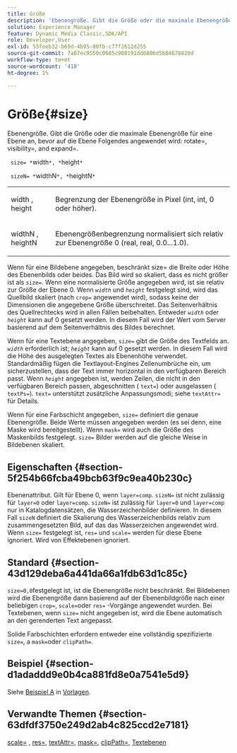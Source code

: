 ```yaml
---
title: Größe
description: 'Ebenengröße. Gibt die Größe oder die maximale Ebenengröße für eine Ebene an, bevor auf die Ebene Folgendes angewendet wird: rotate=, visibility=, and expand=.'
solution: Experience Manager
feature: Dynamic Media Classic,SDK/API
role: Developer,User
exl-id: 55feeb32-b69d-4b95-80fb-c77f2612d255
source-git-commit: 7a07ec9550c0685c908191dd6806d5b84678820d
workflow-type: tm+mt
source-wordcount: '418'
ht-degree: 1%

---
```


# Größe{#size}

Ebenengröße. Gibt die Größe oder die maximale Ebenengröße für eine Ebene an, bevor auf die Ebene Folgendes angewendet wird: rotate=, visibility=, and expand=.

` size= *`width`*, *`height`*`

` sizeN= *`widthN`*, *`heightN`*`

<table id="simpletable_FBE17D736F93485AA0053BF447B4CC9F"> 
 <tr class="strow"> 
  <td class="stentry"> <p> <span class="codeph"> <span class="varname"> width </span>, <span class="varname"> height </span> </span> </p> </td> 
  <td class="stentry"> <p>Begrenzung der Ebenengröße in Pixel (int, int, 0 oder höher). </p> </td> 
 </tr> 
 <tr class="strow"> 
  <td class="stentry"> <p> <span class="codeph"> <span class="varname"> widthN </span>, <span class="varname"> heightN </span> </span> </p> </td> 
  <td class="stentry"> <p>Ebenengrößenbegrenzung normalisiert sich relativ zur Ebenengröße 0 (real, real, 0.0...1.0). </p> </td> 
 </tr> 
</table>

Wenn für eine Bildebene angegeben, beschränkt size= die Breite oder Höhe des Ebenenbilds oder beides. Das Bild wird so skaliert, dass es nicht größer ist als `size=`. Wenn eine normalisierte Größe angegeben wird, ist sie relativ zur Größe der Ebene 0. Wenn *`width`* und *`height`* festgelegt sind, wird das Quellbild skaliert (nach `crop=` angewendet wird), sodass keine der Dimensionen die angegebene Größe überschreitet. Das Seitenverhältnis des Quellrechtecks wird in allen Fällen beibehalten. Entweder *`width`* oder *`height`* kann auf 0 gesetzt werden. In diesem Fall wird der Wert vom Server basierend auf dem Seitenverhältnis des Bildes berechnet.

Wenn für eine Textebene angegeben, `size=` gibt die Größe des Textfelds an. *`width`* erforderlich ist; *`height`* kann auf 0 gesetzt werden. In diesem Fall wird die Höhe des ausgelegten Textes als Ebenenhöhe verwendet. Standardmäßig fügen die Textlayout-Engines Zeilenumbrüche ein, um sicherzustellen, dass der Text immer horizontal in den verfügbaren Bereich passt. Wenn *`height`* angegeben ist, werden Zeilen, die nicht in den verfügbaren Bereich passen, abgeschnitten ( `text=`) oder ausgelassen ( `textPs=`). `text=` unterstützt zusätzliche Anpassungsmodi; siehe `textAttr=` für Details.

Wenn für eine Farbschicht angegeben, `size=` definiert die genaue Ebenengröße. Beide Werte müssen angegeben werden (es sei denn, eine Maske wird bereitgestellt). Wenn `mask=` wird auch die Größe des Maskenbilds festgelegt. `size=` Bilder werden auf die gleiche Weise in Bildebenen skaliert.

## Eigenschaften {#section-5f254b66fcba49bcb63f9c9ea40b230c}

Ebenenattribut. Gilt für Ebene 0, wenn `layer=comp`. `sizeN=` ist nicht zulässig für `layer=0` oder `layer=comp`. `sizeN=` ist zulässig für `layer=0` und `layer=comp` nur in Katalogdatensätzen, die Wasserzeichenbilder definieren. In diesem Fall `sizeN` definiert die Skalierung des Wasserzeichenbilds relativ zum zusammengesetzten Bild, auf das das Wasserzeichen angewendet wird. Wenn `size=` festgelegt ist, `res=` und `scale=` werden für diese Ebene ignoriert. Wird von Effektebenen ignoriert.

## Standard {#section-43d129deba6a441da66a1fdb63d1c85c}

`size=0,0`festgelegt ist, ist die Ebenengröße nicht beschränkt. Bei Bildebenen wird die Ebenengröße dann basierend auf der Ebenenbildgröße nach einer beliebigen `crop=`, `scale=`oder `res=` -Vorgänge angewendet wurden. Bei Textebenen, wenn `size=` nicht angegeben ist, wird die Ebene automatisch an den gerenderten Text angepasst.

Solide Farbschichten erfordern entweder eine vollständig spezifizierte `size=`, a `mask=`oder `clipPath=`.

## Beispiel {#section-d1adaddd9e0b4ca881fd8e0a7541e5d9}

Siehe [Beispiel A](../../../../../is-api/http-ref/image-serving-api-ref/c-http-protocol-reference/c-templates/r-example-a.md#reference-c78ea82e8a1646738e764fa6685dfbac) in [Vorlagen](../../../../../is-api/http-ref/image-serving-api-ref/c-http-protocol-reference/c-templates/c-templates.md#concept-3cd2d2adae0e41b2979b9640244d4d3e).

## Verwandte Themen {#section-63dfdf3750e249d2ab4c825ccd2e7181}

[scale=](../../../../../is-api/http-ref/image-serving-api-ref/c-http-protocol-reference/c-command-reference/r-is-http-scale.md#reference-098c30cea1764f189e6f7c7e400cc065) , [res=](../../../../../is-api/http-ref/image-serving-api-ref/c-http-protocol-reference/c-command-reference/r-res.md#reference-3d6fe416801148dea0f786f2b5169e55), [textAttr=](../../../../../is-api/http-ref/image-serving-api-ref/c-http-protocol-reference/c-command-reference/r-textattr.md#reference-ff00484fa3244286abeff34911f7ec0d), [mask=](../../../../../is-api/http-ref/image-serving-api-ref/c-http-protocol-reference/c-command-reference/r-mask.md#reference-922254e027404fb890b850e2723ee06e), [clipPath=](../../../../../is-api/http-ref/image-serving-api-ref/c-http-protocol-reference/c-command-reference/r-clippath.md#reference-8139b1b52dc54749b51b109521ddf83d), [Textebenen](../../../../../is-api/http-ref/image-serving-api-ref/c-http-protocol-reference/c-text-formatting/r-text-layers.md#reference-47e78cfb18134db5ab09e17af14a6a8f)
